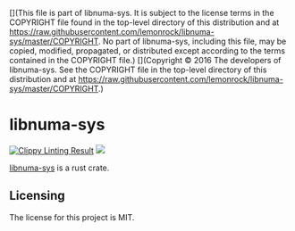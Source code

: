 [](This file is part of libnuma-sys. It is subject to the license terms in the COPYRIGHT file found in the top-level directory of this distribution and at https://raw.githubusercontent.com/lemonrock/libnuma-sys/master/COPYRIGHT. No part of libnuma-sys, including this file, may be copied, modified, propagated, or distributed except according to the terms contained in the COPYRIGHT file.)
[](Copyright © 2016 The developers of libnuma-sys. See the COPYRIGHT file in the top-level directory of this distribution and at https://raw.githubusercontent.com/lemonrock/libnuma-sys/master/COPYRIGHT.)

# libnuma-sys

[![Clippy Linting Result](https://clippy.bashy.io/github/lemonrock/libnuma-sys/master/badge.svg?style=plastic)](https://clippy.bashy.io/github/lemonrock/libnuma-sys/master/log) [![](https://img.shields.io/badge/Code%20Style-rustfmt-brightgreen.svg?style=plastic)](https://github.com/rust-lang-nursery/rustfmt#configuring-rustfmt)

[libnuma-sys] is a rust crate.


## Licensing

The license for this project is MIT.

[libnuma-sys]: https://github.com/lemonrock/libnuma-sys "libnuma-sys GitHub page"
